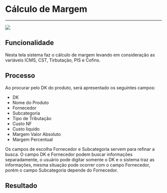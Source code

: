 # Cálculo de Margem

---

![](http://developers.connectparts.com.br/imagens/tributacao01.png)

## Funcionalidade

Nesta tela sistema faz o cálculo de margem levando em consideração as variáveis ICMS, CST, Tirbutação, PIS e Cofins.


## Processo

Ao procurar pelo DK do produto, será apresentado os seguintes campos:

* DK
* Nome do Produto
* Fornecedor
* Subcategoria
* Tipo de Tributação
* Custo NF
* Custo liquido
* Margem Valor Absoluto
* Margem Percentual

Os campos de escolha Fornecedor e Subcategoria servem para refinar a busca. O campo DK e Fornecedor podem buscar informações separadamente, o usuário pode digitar somente o DK e o sistema traz as informações, mesma situação pode ocorrer com o campo Fornecedor, porém o campo Subcategoria depende do Fornecedor.

## Resultado


